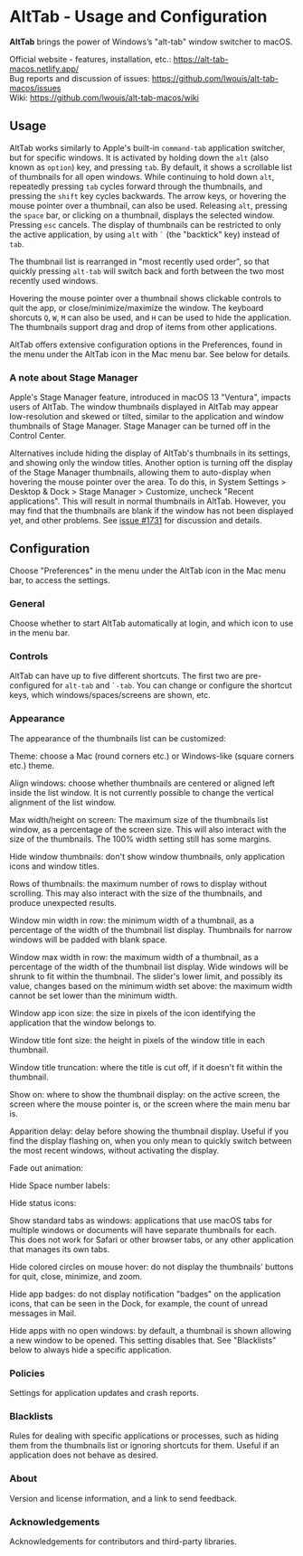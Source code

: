 # AltTab - Usage and Configuration

**AltTab** brings the power of Windows’s "alt-tab" window switcher to macOS.

Official website - features, installation, etc.: https://alt-tab-macos.netlify.app/  
Bug reports and discussion of issues: https://github.com/lwouis/alt-tab-macos/issues  
Wiki: https://github.com/lwouis/alt-tab-macos/wiki

## Usage

AltTab works similarly to Apple's built-in `command-tab` application switcher, but for specific windows. It is activated by holding down the `alt` (also known as `option`) key, and pressing `tab`. By default, it shows a scrollable list of thumbnails for all open windows. While continuing to hold down `alt`, repeatedly pressing `tab` cycles forward through the thumbnails, and pressing the `shift` key cycles backwards. The arrow keys, or hovering the mouse pointer over a thumbnail, can also be used. Releasing `alt`, pressing the `space` bar, or clicking on a thumbnail, displays the selected window. Pressing `esc` cancels. The display of thumbnails can be restricted to only the active application, by using `alt` with `` ` `` (the "backtick" key) instead of `tab`.

The thumbnail list is rearranged in "most recently used order", so that quickly pressing `alt-tab` will switch back and forth between the two most recently used windows. 

Hovering the mouse pointer over a thumbnail shows clickable controls to quit the app, or close/minimize/maximize the window. The keyboard shorcuts `Q`, `W`, `M` can also be used, and `H` can be used to hide the application. The thumbnails support drag and drop of items from other applications.

AltTab offers extensive configuration options in the Preferences, found in the menu under the AltTab icon in the Mac menu bar. See below for details.

### A note about Stage Manager

Apple's Stage Manager feature, introduced in macOS 13 "Ventura", impacts users of AltTab. The window thumbnails displayed in AltTab may appear 
low-resolution and skewed or tilted, similar to the application and window thumbnails of Stage Manager. Stage Manager can be turned off in the Control Center.

Alternatives include hiding the display of AltTab's thumbnails in its settings, and showing only the window titles. Another option is turning off the display of the Stage Manager thumbnails, allowing them to auto-display when hovering the mouse pointer over the area. To do this, in System Settings > Desktop & Dock > Stage Manager > Customize, uncheck "Recent applications". This will result in normal thumbnails in AltTab. However, you may find that the thumbnails are blank if the window has not been displayed yet, and other problems. See [issue #1731](https://github.com/lwouis/alt-tab-macos/issues/1731) for discussion and details.

## Configuration

Choose "Preferences" in the menu under the AltTab icon in the Mac menu bar, to access the settings.

### General

Choose whether to start AltTab automatically at login, and which icon to use in the menu bar.

### Controls

AltTab can have up to five different shortcuts. The first two are pre-configured for `alt-tab` and `` `-tab ``. You can change or configure the shortcut keys, which windows/spaces/screens are shown, etc.

### Appearance

The appearance of the thumbnails list can be customized:

Theme: choose a Mac (round corners etc.) or Windows-like (square corners etc.) theme.

Align windows: choose whether thumbnails are centered or aligned left inside the list window. It is not currently possible to change the vertical alignment of the list window.

Max width/height on screen: The maximum size of the thumbnails list window, as a percentage of the screen size. This will also interact with the size of the thumbnails. The 100% width setting still has some margins.

Hide window thumbnails: don't show window thumbnails, only application icons and window titles.

Rows of thumbnails: the maximum number of rows to display without scrolling. This may also interact with the size of the thumbnails, and produce unexpected results.

Window min width in row: the minimum width of a thumbnail, as a percentage of the width of the thumbnail list display. Thumbnails for narrow windows will be padded with blank space.

Window max width in row: the maximum width of a thumbnail, as a percentage of the width of the thumbnail list display. Wide windows will be shrunk to fit within the thumbnail. The slider's lower limit, and possibly its value, changes based on the minimum width set above: the maximum width cannot be set lower than the minimum width.

Window app icon size: the size in pixels of the icon identifying the application that the window belongs to.

Window title font size: the height in pixels of the window title in each thumbnail.

Window title truncation: where the title is cut off, if it doesn't fit within the thumbnail.

Show on: where to show the thumbnail display: on the active screen, the screen where the mouse pointer is, or the screen where the main menu bar is.

Apparition delay: delay before showing the thumbnail display. Useful if you find the display flashing on, when you only mean to quickly switch between the most recent windows, without activating the display.

Fade out animation:

Hide Space number labels:

Hide status icons:

Show standard tabs as windows: applications that use macOS tabs for multiple windows or documents will have separate thumbnails for each. This does not work for Safari or other browser tabs, or any other application that manages its own tabs.

Hide colored circles on mouse hover: do not display the thumbnails' buttons for quit, close, minimize, and zoom.

Hide app badges: do not display notification "badges" on the application icons, that can be seen in the Dock, for example, the count of unread messages in Mail.

Hide apps with no open windows: by default, a thumbnail is shown allowing a new window to be opened. This setting disables that. See "Blacklists" below to always hide a specific application.

### Policies

Settings for application updates and crash reports.

### Blacklists

Rules for dealing with specific applications or processes, such as hiding them from the thumbnails list or ignoring shortcuts for them. Useful if an application does not behave as desired.

### About

Version and license information, and a link to send feedback.

### Acknowledgements

Acknowledgements for contributors and third-party libraries.
